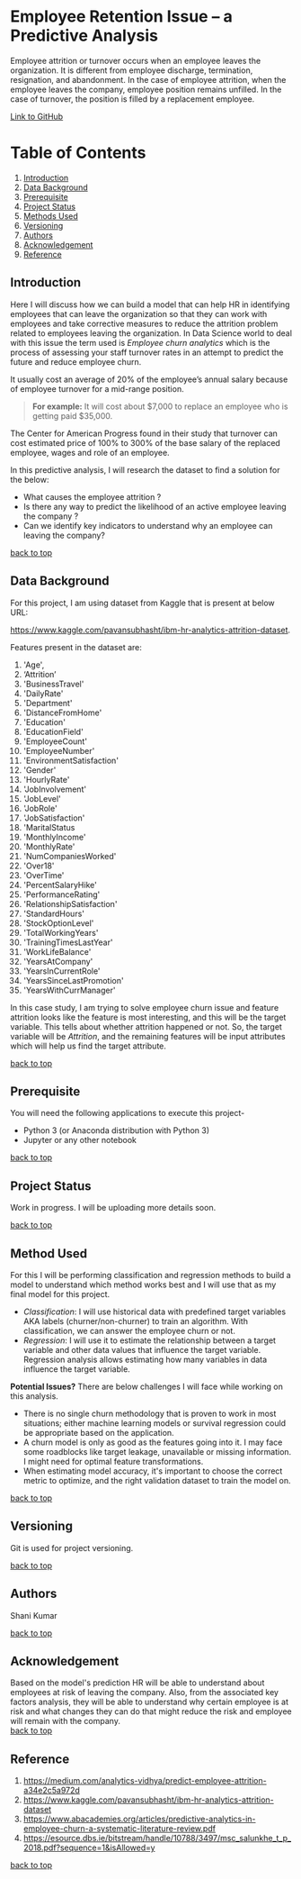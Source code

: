 # Employee Retention Issue – a Predictive Analysis

Employee attrition or turnover occurs when an employee leaves the organization.
It is different from employee discharge, termination, resignation, and abandonment.
In the case of employee attrition, when the employee leaves the company, employee position remains unfilled.
In the case of turnover, the position is filled by a replacement employee.

[Link to GitHub](https://github.com/sutharshani/employee_retention)

# Table of Contents
1. [Introduction](#introduction)
2. [Data Background](#data-background)
3. [Prerequisite](#prerequisite)
4. [Project Status](#project-status) 
5. [Methods Used](#method-used)
6. [Versioning](#versioning)
7. [Authors](#authors)
8. [Acknowledgement](#acknowledgement)
9. [Reference](#reference)

## Introduction
Here I will discuss how we can build a model that can help HR in identifying employees that can leave the organization
so that they can work with employees and take corrective measures to reduce the attrition problem related to employees
leaving the organization. In Data Science world to deal with this issue the term used is *Employee churn analytics*
which is the process of assessing your staff turnover rates in an attempt to predict the future and reduce employee churn.

It usually cost an average of 20% of the employee’s annual salary because of  employee turnover for a mid-range position.
> **For example:** It will cost about $7,000 to replace an employee who is getting paid $35,000.

The Center for American Progress found in their study that turnover can cost estimated price of 100% to 300% of
the base salary of the replaced employee, wages and role of an employee. 

In this predictive analysis, I will research the dataset to find a solution for the below:
* What causes the employee attrition ?
* Is there any way to predict the likelihood of an active employee leaving the company ?
* Can we identify key indicators to understand why an employee can leaving the company?

[back to top](#table-of-contents)

## Data Background
For this project, I am using dataset from Kaggle that is present at below URL:

https://www.kaggle.com/pavansubhasht/ibm-hr-analytics-attrition-dataset.

Features present in the dataset are:
1. 'Age',
1. ‘Attrition’
1. 'BusinessTravel'
1. 'DailyRate'
1. 'Department'
1.	'DistanceFromHome'
1. 'Education'
1.	'EducationField'
1.	'EmployeeCount'
1.	'EmployeeNumber'
1.	'EnvironmentSatisfaction'
1.	'Gender'
1.	'HourlyRate'
1.	'JobInvolvement'
1.	'JobLevel'
1.	'JobRole'
1.	'JobSatisfaction'
1.	'MaritalStatus
1.	 'MonthlyIncome'
1.	'MonthlyRate'
1.	'NumCompaniesWorked'
1.	'Over18'
1.	'OverTime'
1.	'PercentSalaryHike'
1.	'PerformanceRating'
1.	'RelationshipSatisfaction'
1.	'StandardHours'
1.	'StockOptionLevel'
1.	'TotalWorkingYears'
1.	'TrainingTimesLastYear'
1.	'WorkLifeBalance'
1.	'YearsAtCompany'
1.	'YearsInCurrentRole'
1.	'YearsSinceLastPromotion'
1.	'YearsWithCurrManager'

In this case study, I am trying to solve employee churn issue and feature attrition looks like the feature is most interesting,
and this will be the target variable. This tells about whether attrition happened or not.
So, the target variable will be *Attrition*, and the remaining features will be input attributes which will help us find the target attribute.

[back to top](#table-of-contents)
## Prerequisite
You will need the following applications to execute this project-

* Python 3 (or Anaconda distribution with Python 3)
* Jupyter or any other notebook

[back to top](#table-of-contents)
## Project Status
Work in progress. I will be uploading more details soon. 

[back to top](#table-of-contents)

## Method Used
For this I will be performing classification and regression methods to build a model to understand which method works
best and I will use that as my final model for this project.
* *Classification*: I will use historical data with predefined target variables AKA labels (churner/non-churner) to train
  an algorithm. With classification, we can answer the employee churn or not.
* *Regression*: I will use it to estimate the relationship between a target variable and other data values that influence
  the target variable. Regression analysis allows estimating how many variables in data influence the target variable.

**Potential Issues?**
There are below challenges I will face while working on this analysis.
* There is no single churn methodology that is proven to work in most situations; either machine learning models or
  survival regression could be appropriate based on the application.
* A churn model is only as good as the features going into it. I may face some roadblocks like target leakage,
  unavailable or missing information. I might need for optimal feature transformations.
* When estimating model accuracy, it's important to choose the correct metric to optimize, and the right validation
  dataset to train the model on.
  

[back to top](#table-of-contents)

## Versioning
Git is used for project versioning. 

[back to top](#table-of-contents)

## Authors
Shani Kumar 

[back to top](#table-of-contents)

## Acknowledgement
Based on the model's prediction HR will be able to understand about employees at risk of leaving the company. Also,
from the associated key factors analysis, they will be able to understand why certain employee is at risk and what
changes they can do that might reduce the risk and employee will remain with the company. \
[back to top](#table-of-contents)

## Reference
1. https://medium.com/analytics-vidhya/predict-employee-attrition-a34e2c5a972d
2. https://www.kaggle.com/pavansubhasht/ibm-hr-analytics-attrition-dataset
3. https://www.abacademies.org/articles/predictive-analytics-in-employee-churn-a-systematic-literature-review.pdf
4. https://esource.dbs.ie/bitstream/handle/10788/3497/msc_salunkhe_t_p_2018.pdf?sequence=1&isAllowed=y

[back to top](#table-of-contents)
